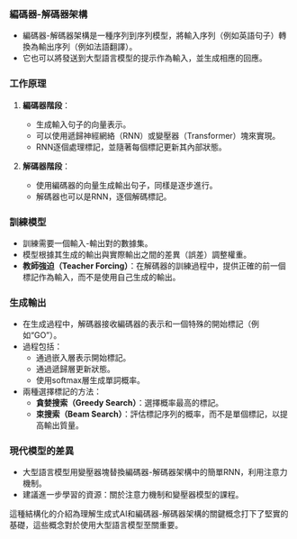 
### 編碼器-解碼器架構
- 編碼器-解碼器架構是一種序列到序列模型，將輸入序列（例如英語句子）轉換為輸出序列（例如法語翻譯）。
- 它也可以將發送到大型語言模型的提示作為輸入，並生成相應的回應。

### 工作原理
1. **編碼器階段**：
   - 生成輸入句子的向量表示。
   - 可以使用遞歸神經網絡（RNN）或變壓器（Transformer）塊來實現。
   - RNN逐個處理標記，並隨著每個標記更新其內部狀態。

2. **解碼器階段**：
   - 使用編碼器的向量生成輸出句子，同樣是逐步進行。
   - 解碼器也可以是RNN，逐個解碼標記。

### 訓練模型
- 訓練需要一個輸入-輸出對的數據集。
- 模型根據其生成的輸出與實際輸出之間的差異（誤差）調整權重。
- **教師強迫（Teacher Forcing）**：在解碼器的訓練過程中，提供正確的前一個標記作為輸入，而不是使用自己生成的輸出。

### 生成輸出
- 在生成過程中，解碼器接收編碼器的表示和一個特殊的開始標記（例如“GO”）。
- 過程包括：
  - 通過嵌入層表示開始標記。
  - 通過遞歸層更新狀態。
  - 使用softmax層生成單詞概率。
- 兩種選擇標記的方法：
  - **貪婪搜索（Greedy Search）**：選擇概率最高的標記。
  - **束搜索（Beam Search）**：評估標記序列的概率，而不是單個標記，以提高輸出質量。

### 現代模型的差異
- 大型語言模型用變壓器塊替換編碼器-解碼器架構中的簡單RNN，利用注意力機制。
- 建議進一步學習的資源：關於注意力機制和變壓器模型的課程。

這種結構化的介紹為理解生成式AI和編碼器-解碼器架構的關鍵概念打下了堅實的基礎，這些概念對於使用大型語言模型至關重要。
